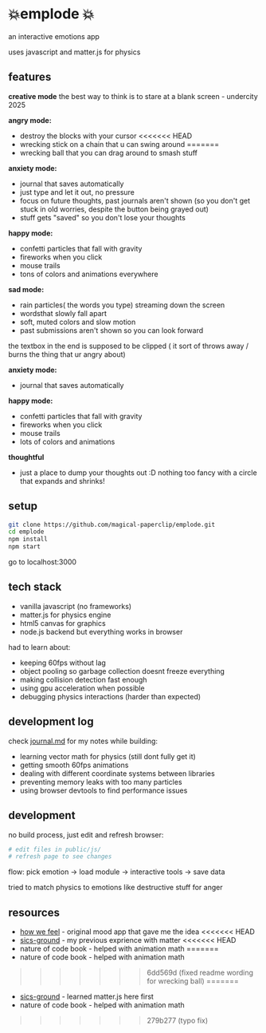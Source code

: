 # 💥emplode 💥

an interactive emotions app

uses javascript and matter.js for physics 

## features

**creative mode**
the best way to think is to stare at a blank screen - undercity 2025 

**angry mode:**
- destroy the blocks with your cursor
<<<<<<< HEAD
- wrecking stick on a chain that u can swing around 
=======
- wrecking ball that you can drag around to smash stuff 

**anxiety mode:**  
- journal that saves automatically  
- just type and let it out, no pressure  
- focus on future thoughts, past journals aren't shown (so you don't get stuck in old worries, despite the button being grayed out)
- stuff gets "saved" so you don't lose your thoughts

**happy mode:**  
- confetti particles that fall with gravity  
- fireworks when you click  
- mouse trails  
- tons of colors and animations everywhere

**sad mode:**  
- rain particles( the words you type) streaming down the screen  
- wordsthat slowly fall apart
- soft, muted colors and slow motion  
- past submissions aren't shown so you can look forward

the textbox in the end is supposed to be clipped ( it sort of throws away / burns the thing that ur angry about)

**anxiety mode:**  
- journal that saves automatically

**happy mode:**
- confetti particles that fall with gravity
- fireworks when you click
- mouse trails
- lots of colors and animations

**thoughtful**
- just a place to dump your thoughts out :D nothing too fancy with a circle that expands and shrinks!
## setup

```bash
git clone https://github.com/magical-paperclip/emplode.git
cd emplode
npm install
npm start
```

go to localhost:3000

## tech stack

- vanilla javascript (no frameworks)
- matter.js for physics engine
- html5 canvas for graphics
- node.js backend but everything works in browser

had to learn about:
- keeping 60fps without lag
- object pooling so garbage collection doesnt freeze everything  
- making collision detection fast enough
- using gpu acceleration when possible
- debugging physics interactions (harder than expected)

## development log

check [journal.md](./journal.md) for my notes while building:

- learning vector math for physics (still dont fully get it)
- getting smooth 60fps animations 
- dealing with different coordinate systems between libraries
- preventing memory leaks with too many particles
- using browser devtools to find performance issues


## development

no build process, just edit and refresh browser:

```bash
# edit files in public/js/
# refresh page to see changes
```

flow: pick emotion -> load module -> interactive tools -> save data

tried to match physics to emotions like destructive stuff for anger

## resources

- [how we feel](https://howwefeel.org/) - original mood app that gave me the idea
<<<<<<< HEAD
- [sics-ground](https://github.com/magical-paperclip/sics-ground) - my previous exprience with matter
<<<<<<< HEAD
- nature of code book - helped with animation math
=======
- nature of code book - helped with animation math
>>>>>>> 6dd569d (fixed readme wording for wrecking ball)
=======
- [sics-ground](https://github.com/magical-paperclip/sics-ground) - learned matter.js here first
- nature of code book - helped with animation math
>>>>>>> 279b277 (typo fix)
